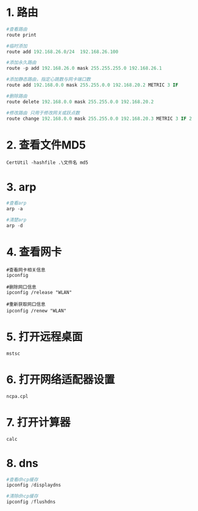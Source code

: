 # 1. 路由

```powershell
#查看路由
route print 

#临时添加
route add 192.168.26.0/24  192.168.26.100

#添加永久路由
route -p add 192.168.26.0 mask 255.255.255.0 192.168.26.1 

#添加静态路由，指定心跳数与网卡端口数
route add 192.168.0.0 mask 255.255.0.0 192.168.20.2 METRIC 3 IF 

#删除路由 
route delete 192.168.0.0 mask 255.255.0.0 192.168.20.2

#修改路由 只用于修改网关或跃点数
route change 192.168.0.0 mask 255.255.0.0 192.168.20.3 METRIC 3 IF 2 
```





# 2. 查看文件MD5

```
CertUtil -hashfile .\文件名 md5
```



# 3. arp

```powershell
#查看arp
arp -a 

#清楚arp
arp -d 
```



# 4. 查看网卡

```shell
#查看网卡相关信息
ipconfig 

#删除网口信息
ipconfig /release "WLAN"               

#重新获取网口信息
ipconfig /renew "WLAN"   　　　
```



# 5. 打开远程桌面

```
mstsc
```



# 6. 打开网络适配器设置

```
ncpa.cpl
```



# 7. 打开计算器

```
calc
```



# 8. dns

```powershell
#查看dhcp缓存
ipconfig /displaydns

#清除dhcp缓存
ipconfig /flushdns
```

